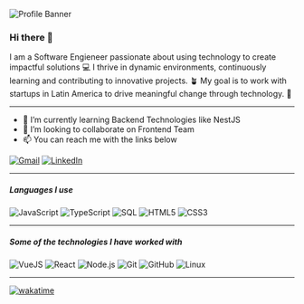 ![Profile Banner](https://user-images.githubusercontent.com/78129676/153097448-99c98939-1ceb-4d09-a14b-ef06ddbf4435.png)
### Hi there 👋
I am a Software Engieneer passionate about using technology to create impactful solutions 💻
I thrive in dynamic environments, continuously learning and contributing to innovative projects. 🪴
My goal is to work with startups in Latin America to drive meaningful change through technology. 🚀

<hr>

- 🌱 I’m currently learning Backend Technologies like NestJS
- 👯 I’m looking to collaborate on Frontend Team
- 📫 You can reach me with the links below

[![Gmail](https://img.shields.io/badge/-GMAIL-D14836?style=for-the-badge&logo=gmail&logoColor=white)](mailto:kcurruchichx@miumg.edu.gt)
[![LinkedIn](https://img.shields.io/badge/-LINKEDIN-0077B5?style=for-the-badge&logo=linkedin&logoColor=white)](https://www.linkedin.com/in/kevin-curruchich/)

<hr>

##### Languages I use
![JavaScript](https://img.shields.io/badge/-JavaScript-000000?style=flat&logo=javascript)
![TypeScript](https://img.shields.io/badge/-TypeScript-000000?style=flat&logo=typescript)
![SQL](https://img.shields.io/badge/-SQL-000000?style=flat&logo=postgresql)
![HTML5](https://img.shields.io/badge/-HTML5-000000?style=flat&logo=html5)
![CSS3](https://img.shields.io/badge/-CSS3-000000?style=flat&logo=css3)


<hr>

##### Some of the technologies I have worked with
![VueJS](https://img.shields.io/badge/-Vue.JS-222222?style=flat&logo=Vue.JS)
![React](https://img.shields.io/badge/-React-222222?style=flat&logo=React&logoColor=61DAFB)
![Node.js](https://img.shields.io/badge/-Node.js-222222?style=flat&logo=node.js&logoColor=339933)
![Git](https://img.shields.io/badge/-Git-222222?style=flat&logo=git&logoColor=F05032)
![GitHub](https://img.shields.io/badge/-GitHub-222222?style=flat&logo=github&logoColor=181717)
![Linux](https://img.shields.io/badge/-Linux-222222?style=flat&logo=linux&logoColor=FCC624)

<hr>

[![wakatime](https://wakatime.com/badge/user/6d298b11-9c27-4dc7-a4fb-6596c8ccc6c5.svg)](https://wakatime.com/@6d298b11-9c27-4dc7-a4fb-6596c8ccc6c5)
